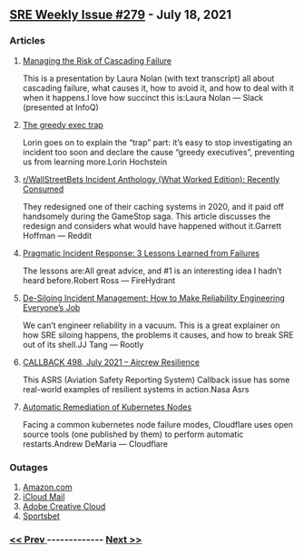 ## [SRE Weekly Issue #279](https://sreweekly.com/sre-weekly-issue-279/) - July 18, 2021
### Articles

1. [Managing the Risk of Cascading Failure ](https://www.infoq.com/presentations/cascading-failure-risk/?topicPageSponsorship=e60745be-2b04-48b2-b701-c941b7afb84c&itm_source=presentations_about_architecture-design&itm_medium=link&itm_campaign=architecture-design)

    This is a presentation by Laura Nolan (with text transcript) all about cascading failure, what causes it, how to avoid it, and how to deal with it when it happens.I love how succinct this is:Laura Nolan — Slack (presented at InfoQ)
1. [The greedy exec trap](https://surfingcomplexity.blog/2021/07/11/the-greedy-exec-trap/)

    Lorin goes on to explain the “trap” part: it’s easy to stop investigating an incident too soon and declare the cause “greedy executives”, preventing us from learning more.Lorin Hochstein
1. [r/WallStreetBets Incident Anthology (What Worked Edition): Recently Consumed](https://www.reddit.com/r/RedditEng/comments/o4yjpd/rwallstreetbets_incident_anthology_what_worked/)

    They redesigned one of their caching systems in 2020, and it paid off handsomely during the GameStop saga. This article discusses the redesign and considers what would have happened without it.Garrett Hoffman — Reddit
1. [Pragmatic Incident Response: 3 Lessons Learned from Failures](https://firehydrant.io/blog/pragmatic-incident-response/)

    The lessons are:All great advice, and #1 is an interesting idea I hadn’t heard before.Robert Ross — FireHydrant
1. [De-Siloing Incident Management: How to Make Reliability Engineering Everyone’s Job](https://rootly.io/blog/de-siloing-incident-management-how-to-make-reliability-engineering-everyone-s-job)

    We can’t engineer reliability in a vacuum. This is a great explainer on how SRE siloing happens, the problems it causes, and how to break SRE out of its shell.JJ Tang — Rootly
1. [CALLBACK 498, July 2021 – Aircrew Resilience](https://myemail.constantcontact.com/CALLBACK-498--July-2021---Aircrew-Resilience.html?soid=1101073741327&aid=3yDpH3qvWg8)

    This ASRS (Aviation Safety Reporting System) Callback issue has some real-world examples of resilient systems in action.Nasa Asrs
1. [Automatic Remediation of Kubernetes Nodes](https://blog.cloudflare.com/automatic-remediation-of-kubernetes-nodes/)

    Facing a common kubernetes node failure modes, Cloudflare uses open source tools (one published by them) to perform automatic restarts.Andrew DeMaria — Cloudflare
### Outages

1. [Amazon.com](https://piunikaweb.com/2021/07/12/amazon-and-aws-down-and-not-working-for-many/)
1. [iCloud Mail](https://www.macrumors.com/2021/07/12/icloud-mail-is-down/)
1. [Adobe Creative Cloud](https://piunikaweb.com/2021/07/12/adobe-creative-cloud-down-or-not-working-youre-not-alone/)
1. [Sportsbet](https://www.theaustralian.com.au/news/latest-news/betting-company-sportsbet-hit-by-massive-outage/news-story/4d9dab4fb8df85acc21e6919e33fd789)

### [ << Prev ](sreweekly-278.md) ------------- [ Next >> ](sreweekly-280.md)